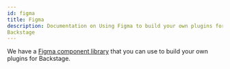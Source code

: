 ```yaml
---
id: figma
title: Figma
description: Documentation on Using Figma to build your own plugins for
Backstage
---
```


We have a [Figma component library](https://www.figma.com/@backstage) that you
can use to build your own plugins for Backstage.
